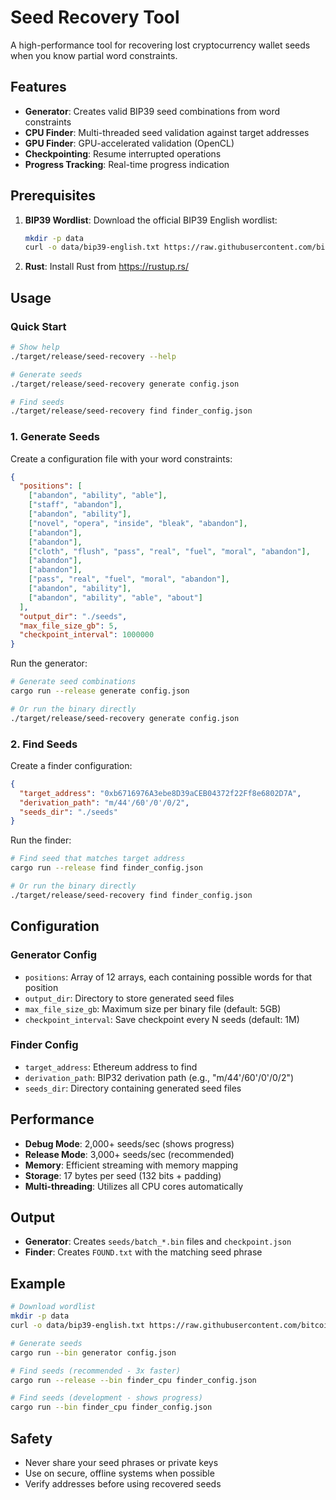 # Seed Recovery Tool

A high-performance tool for recovering lost cryptocurrency wallet seeds when you know partial word constraints.

## Features

- **Generator**: Creates valid BIP39 seed combinations from word constraints
- **CPU Finder**: Multi-threaded seed validation against target addresses
- **GPU Finder**: GPU-accelerated validation (OpenCL)
- **Checkpointing**: Resume interrupted operations
- **Progress Tracking**: Real-time progress indication

## Prerequisites

1. **BIP39 Wordlist**: Download the official BIP39 English wordlist:
   ```bash
   mkdir -p data
   curl -o data/bip39-english.txt https://raw.githubusercontent.com/bitcoin/bips/master/bip-0039/english.txt
   ```

2. **Rust**: Install Rust from https://rustup.rs/

## Usage

### Quick Start

```bash
# Show help
./target/release/seed-recovery --help

# Generate seeds
./target/release/seed-recovery generate config.json

# Find seeds
./target/release/seed-recovery find finder_config.json
```

### 1. Generate Seeds

Create a configuration file with your word constraints:

```json
{
  "positions": [
    ["abandon", "ability", "able"],
    ["staff", "abandon"],
    ["abandon", "ability"],
    ["novel", "opera", "inside", "bleak", "abandon"],
    ["abandon"],
    ["abandon"],
    ["cloth", "flush", "pass", "real", "fuel", "moral", "abandon"],
    ["abandon"],
    ["abandon"],
    ["pass", "real", "fuel", "moral", "abandon"],
    ["abandon", "ability"],
    ["abandon", "ability", "able", "about"]
  ],
  "output_dir": "./seeds",
  "max_file_size_gb": 5,
  "checkpoint_interval": 1000000
}
```

Run the generator:
```bash
# Generate seed combinations
cargo run --release generate config.json

# Or run the binary directly
./target/release/seed-recovery generate config.json
```

### 2. Find Seeds

Create a finder configuration:

```json
{
  "target_address": "0xb6716976A3ebe8D39aCEB04372f22Ff8e6802D7A",
  "derivation_path": "m/44'/60'/0'/0/2",
  "seeds_dir": "./seeds"
}
```

Run the finder:
```bash
# Find seed that matches target address
cargo run --release find finder_config.json

# Or run the binary directly
./target/release/seed-recovery find finder_config.json
```

## Configuration

### Generator Config
- `positions`: Array of 12 arrays, each containing possible words for that position
- `output_dir`: Directory to store generated seed files
- `max_file_size_gb`: Maximum size per binary file (default: 5GB)
- `checkpoint_interval`: Save checkpoint every N seeds (default: 1M)

### Finder Config
- `target_address`: Ethereum address to find
- `derivation_path`: BIP32 derivation path (e.g., "m/44'/60'/0'/0/2")
- `seeds_dir`: Directory containing generated seed files

## Performance

- **Debug Mode**: 2,000+ seeds/sec (shows progress)
- **Release Mode**: 3,000+ seeds/sec (recommended)
- **Memory**: Efficient streaming with memory mapping
- **Storage**: 17 bytes per seed (132 bits + padding)
- **Multi-threading**: Utilizes all CPU cores automatically

## Output

- **Generator**: Creates `seeds/batch_*.bin` files and `checkpoint.json`
- **Finder**: Creates `FOUND.txt` with the matching seed phrase

## Example

```bash
# Download wordlist
mkdir -p data
curl -o data/bip39-english.txt https://raw.githubusercontent.com/bitcoin/bips/master/bip-0039/english.txt

# Generate seeds
cargo run --bin generator config.json

# Find seeds (recommended - 3x faster)
cargo run --release --bin finder_cpu finder_config.json

# Find seeds (development - shows progress)
cargo run --bin finder_cpu finder_config.json
```

## Safety

- Never share your seed phrases or private keys
- Use on secure, offline systems when possible
- Verify addresses before using recovered seeds
